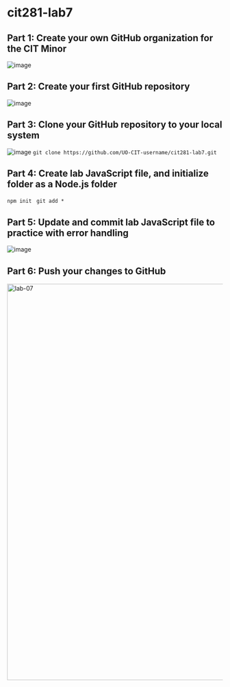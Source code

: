 # cit281-lab7
## Part 1: Create your own GitHub organization for the CIT Minor
![image](https://github.com/mmathes2/cit281-lab7/assets/134009490/fea2d5ba-e500-46ce-85f8-fd7d1dff12f4)

## Part 2: Create your first GitHub repository
![image](https://github.com/mmathes2/cit281-lab7/assets/134009490/fa354447-5661-4180-b85e-df8e3aa81e9d)

## Part 3: Clone your GitHub repository to your local system
![image](https://github.com/mmathes2/cit281-lab7/assets/134009490/1d1590c4-d676-41a9-b1ad-9f3c04a4f631)
`git clone https://github.com/UO-CIT-username/cit281-lab7.git`
## Part 4: Create lab JavaScript file, and initialize folder as a Node.js folder
`npm init ` 
`git add *`
## Part 5: Update and commit lab JavaScript file to practice with error handling
![image](https://github.com/mmathes2/cit281-lab7/assets/134009490/b9e18241-0d91-48ab-8fb0-7ed73ecf99b8)

## Part 6: Push your changes to GitHub
<img width="925" alt="lab-07" src="https://github.com/mmathes2/cit281-lab7/assets/134009490/b3aded1f-c865-456c-a81d-33f85109d346">

